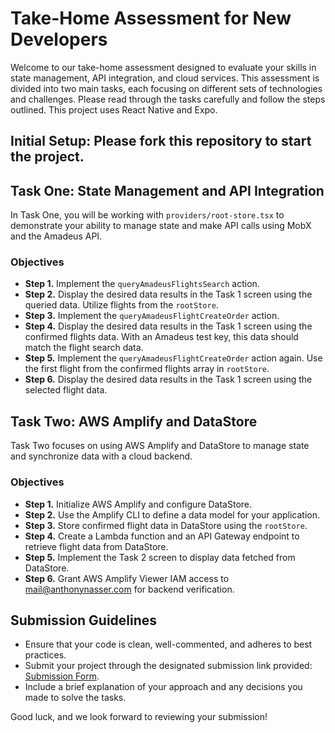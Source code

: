 # Take-Home Assessment for New Developers

Welcome to our take-home assessment designed to evaluate your skills in state management, API integration, and cloud services. This assessment is divided into two main tasks, each focusing on different sets of technologies and challenges. Please read through the tasks carefully and follow the steps outlined. This project uses React Native and Expo.

## Initial Setup: Please fork this repository to start the project.

## Task One: State Management and API Integration

In Task One, you will be working with `providers/root-store.tsx` to demonstrate your ability to manage state and make API calls using MobX and the Amadeus API.

### Objectives

-  **Step 1.** Implement the `queryAmadeusFlightsSearch` action.
-  **Step 2.** Display the desired data results in the Task 1 screen using the queried data. Utilize flights from the `rootStore`.
-  **Step 3.** Implement the `queryAmadeusFlightCreateOrder` action.
-  **Step 4.** Display the desired data results in the Task 1 screen using the confirmed flights data. With an Amadeus test key, this data should match the flight search data.
-  **Step 5.** Implement the `queryAmadeusFlightCreateOrder` action again. Use the first flight from the confirmed flights array in `rootStore`.
-  **Step 6.** Display the desired data results in the Task 1 screen using the selected flight data.

## Task Two: AWS Amplify and DataStore

Task Two focuses on using AWS Amplify and DataStore to manage state and synchronize data with a cloud backend.

### Objectives

-  **Step 1.** Initialize AWS Amplify and configure DataStore.
-  **Step 2.** Use the Amplify CLI to define a data model for your application.
-  **Step 3.** Store confirmed flight data in DataStore using the `rootStore`.
-  **Step 4.** Create a Lambda function and an API Gateway endpoint to retrieve flight data from DataStore.
-  **Step 5.** Implement the Task 2 screen to display data fetched from DataStore.
-  **Step 6.** Grant AWS Amplify Viewer IAM access to mail@anthonynasser.com for backend verification.

## Submission Guidelines

-  Ensure that your code is clean, well-commented, and adheres to best practices.
-  Submit your project through the designated submission link provided: [Submission Form](https://forms.gle/1gVPh6cfHYguRrw48).
-  Include a brief explanation of your approach and any decisions you made to solve the tasks.

Good luck, and we look forward to reviewing your submission!
